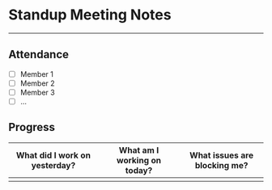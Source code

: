 # Standup Meeting Notes 
---
## Attendance
- [ ] Member 1
- [ ] Member 2
- [ ] Member 3
- [ ] ...

## Progress

| What did I work on yesterday?   | What am I working on today? | What issues are blocking me? |
|---------------------------------|-----------------------------|------------------------------|
|                                 |                             |                              |
